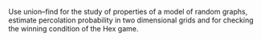 Use union–find for the study of properties of a model of random graphs, estimate percolation probability in two dimensional grids and for checking the winning condition of the Hex game.
